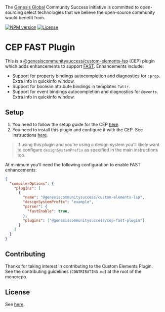 The [Genesis Global](https://genesis.global) Community Success initiative is committed to open-sourcing select technologies that we believe the open-source community would benefit from.

[![NPM version](https://img.shields.io/npm/v/@genesiscommunitysuccess/custom-elements-lsp)](https://www.npmjs.com/package/@genesiscommunitysuccess/custom-elements-lsp) [![License](https://img.shields.io/github/license/genesiscommunitysuccess/custom-elements-lsp)](https://github.com/genesiscommunitysuccess/custom-elements-lsp/blob/master/LICENSE)

# CEP FAST Plugin

This is a [@genesiscommunitysuccess/custom-elements-lsp](https://www.npmjs.com/package/@genesiscommunitysuccess/custom-elements-lsp) (CEP) plugin which adds enhancements to support [FAST](https://www.fast.design/). Enhancements include:

* Support for property bindings autocompletion and diagnostics for `:prop`. Extra info in quickinfo window.
* Support for boolean attribute bindings in templates `?attr`.
* Support for event bindings autocompletion and diagnostics for `@events`. Extra info in quickinfo window.

## Setup

1. You need to follow the setup guide for the CEP [here](https://www.npmjs.com/package/@genesiscommunitysuccess/custom-elements-lsp).
2. You need to install this plugin and configure it with the CEP. See instructions [here](https://www.npmjs.com/package/@genesiscommunitysuccess/custom-elements-lsp#fast-syntax).

> If using this plugin and you're using a design system you'll likely want to configure `designSystemPrefix` as specified in the main instructions too.

At minimum you'll need the following configuration to enable FAST enhancements:

```json
{
  "compilerOptions": {
    "plugins": [
      {
        "name": "@genesiscommunitysuccess/custom-elements-lsp",
        "designSystemPrefix": "example",
        "parser": {
          "fastEnable": true,
        },
        "plugins": ["@genesiscommunitysuccess/cep-fast-plugin"]
      }
    ]
  }
}
```

## Contributing

Thanks for taking interest in contributing to the Custom Elements Plugin. See the contributing guidelines (`CONTRIBUTING.md`) at the root of the monorepo.

## License

See [here](./LICENSE).
